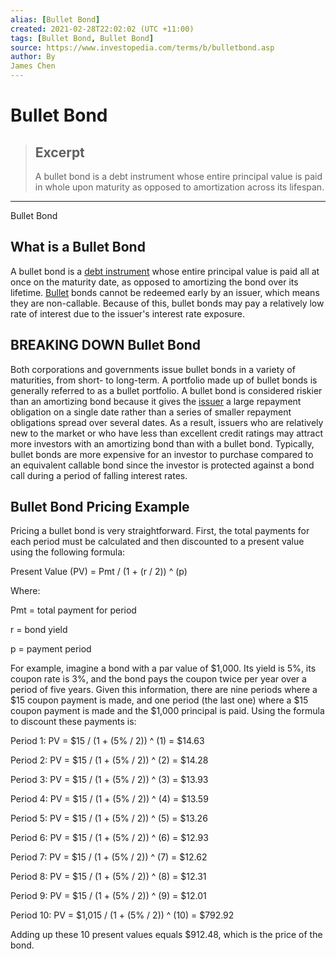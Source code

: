 ```yaml
---
alias: [Bullet Bond]
created: 2021-02-28T22:02:02 (UTC +11:00)
tags: [Bullet Bond, Bullet Bond]
source: https://www.investopedia.com/terms/b/bulletbond.asp
author: By
James Chen
---
```


# Bullet Bond

> ## Excerpt
> A bullet bond is a debt instrument whose entire principal value is paid in whole upon maturity as opposed to amortization across its lifespan.

---

Bullet Bond
## What is a Bullet Bond

A bullet bond is a [debt instrument](https://www.investopedia.com/terms/d/debtinstrument.asp) whose entire principal value is paid all at once on the maturity date, as opposed to amortizing the bond over its lifetime. [Bullet](https://www.investopedia.com/terms/b/bulllet.asp) bonds cannot be redeemed early by an issuer, which means they are non-callable. Because of this, bullet bonds may pay a relatively low rate of interest due to the issuer's interest rate exposure.

## BREAKING DOWN Bullet Bond

Both corporations and governments issue bullet bonds in a variety of maturities, from short- to long-term. A portfolio made up of bullet bonds is generally referred to as a bullet portfolio. A bullet bond is considered riskier than an amortizing bond because it gives the [issuer](https://www.investopedia.com/terms/i/issuer.asp) a large repayment obligation on a single date rather than a series of smaller repayment obligations spread over several dates. As a result, issuers who are relatively new to the market or who have less than excellent credit ratings may attract more investors with an amortizing bond than with a bullet bond. Typically, bullet bonds are more expensive for an investor to purchase compared to an equivalent callable bond since the investor is protected against a bond call during a period of falling interest rates.

## Bullet Bond Pricing Example

Pricing a bullet bond is very straightforward. First, the total payments for each period must be calculated and then discounted to a present value using the following formula:

Present Value (PV) = Pmt / (1 + (r / 2)) ^ (p)

Where:

Pmt = total payment for period

r = bond yield

p = payment period

For example, imagine a bond with a par value of $1,000. Its yield is 5%, its coupon rate is 3%, and the bond pays the coupon twice per year over a period of five years. Given this information, there are nine periods where a $15 coupon payment is made, and one period (the last one) where a $15 coupon payment is made and the $1,000 principal is paid. Using the formula to discount these payments is:

Period 1: PV = $15 / (1 + (5% / 2)) ^ (1) = $14.63

Period 2: PV = $15 / (1 + (5% / 2)) ^ (2) = $14.28

Period 3: PV = $15 / (1 + (5% / 2)) ^ (3) = $13.93

Period 4: PV = $15 / (1 + (5% / 2)) ^ (4) = $13.59

Period 5: PV = $15 / (1 + (5% / 2)) ^ (5) = $13.26

Period 6: PV = $15 / (1 + (5% / 2)) ^ (6) = $12.93

Period 7: PV = $15 / (1 + (5% / 2)) ^ (7) = $12.62

Period 8: PV = $15 / (1 + (5% / 2)) ^ (8) = $12.31

Period 9: PV = $15 / (1 + (5% / 2)) ^ (9) = $12.01

Period 10: PV = $1,015 / (1 + (5% / 2)) ^ (10) = $792.92

Adding up these 10 present values equals $912.48, which is the price of the bond.
